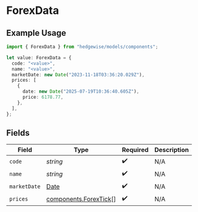 # ForexData

## Example Usage

```typescript
import { ForexData } from "hedgewise/models/components";

let value: ForexData = {
  code: "<value>",
  name: "<value>",
  marketDate: new Date("2023-11-18T03:36:20.029Z"),
  prices: [
    {
      date: new Date("2025-07-19T10:36:40.605Z"),
      price: 6178.77,
    },
  ],
};
```

## Fields

| Field                                                                                         | Type                                                                                          | Required                                                                                      | Description                                                                                   |
| --------------------------------------------------------------------------------------------- | --------------------------------------------------------------------------------------------- | --------------------------------------------------------------------------------------------- | --------------------------------------------------------------------------------------------- |
| `code`                                                                                        | *string*                                                                                      | :heavy_check_mark:                                                                            | N/A                                                                                           |
| `name`                                                                                        | *string*                                                                                      | :heavy_check_mark:                                                                            | N/A                                                                                           |
| `marketDate`                                                                                  | [Date](https://developer.mozilla.org/en-US/docs/Web/JavaScript/Reference/Global_Objects/Date) | :heavy_check_mark:                                                                            | N/A                                                                                           |
| `prices`                                                                                      | [components.ForexTick](../../models/components/forextick.md)[]                                | :heavy_check_mark:                                                                            | N/A                                                                                           |